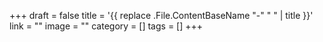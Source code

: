 +++
draft = false
title = '{{ replace .File.ContentBaseName "-" " " | title }}'
link = ""
image = ""
category = []
tags = []
+++
